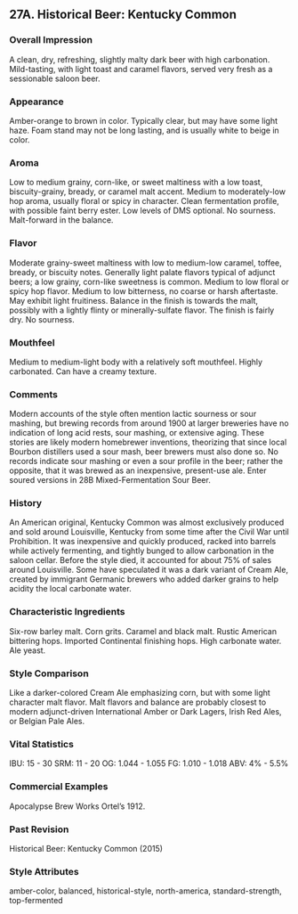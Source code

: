 ## 27A. Historical Beer: Kentucky Common

### Overall Impression

A clean, dry, refreshing, slightly malty dark beer with high carbonation. Mild-tasting, with light toast and caramel flavors, served very fresh as a sessionable saloon beer.

### Appearance

Amber-orange to brown in color. Typically clear, but may have some light haze. Foam stand may not be long lasting, and is usually white to beige in color.

### Aroma

Low to medium grainy, corn-like, or sweet maltiness with a low toast, biscuity-grainy, bready, or caramel malt accent. Medium to moderately-low hop aroma, usually floral or spicy in character. Clean fermentation profile, with possible faint berry ester. Low levels of DMS optional. No sourness. Malt-forward in the balance.

### Flavor

Moderate grainy-sweet maltiness with low to medium-low caramel, toffee, bready, or biscuity notes. Generally light palate flavors typical of adjunct beers; a low grainy, corn-like sweetness is common. Medium to low floral or spicy hop flavor. Medium to low bitterness, no coarse or harsh aftertaste. May exhibit light fruitiness. Balance in the finish is towards the malt, possibly with a lightly flinty or minerally-sulfate flavor. The finish is fairly dry. No sourness.

### Mouthfeel

Medium to medium-light body with a relatively soft mouthfeel. Highly carbonated. Can have a creamy texture.

### Comments

Modern accounts of the style often mention lactic sourness or sour mashing, but brewing records from around 1900 at larger breweries have no indication of long acid rests, sour mashing, or extensive aging. These stories are likely modern homebrewer inventions, theorizing that since local Bourbon distillers used a sour mash, beer brewers must also done so. No records indicate sour mashing or even a sour profile in the beer; rather the opposite, that it was brewed as an inexpensive, present-use ale. Enter soured versions in 28B Mixed-Fermentation Sour Beer.

### History

An American original, Kentucky Common was almost exclusively produced and sold around Louisville, Kentucky from some time after the Civil War until Prohibition. It was inexpensive and quickly produced, racked into barrels while actively fermenting, and tightly bunged to allow carbonation in the saloon cellar. Before the style died, it accounted for about 75% of sales around Louisville. Some have speculated it was a dark variant of Cream Ale, created by immigrant Germanic brewers who added darker grains to help acidity the local carbonate water.

### Characteristic Ingredients

Six-row barley malt. Corn grits. Caramel and black malt. Rustic American bittering hops. Imported Continental finishing hops. High carbonate water. Ale yeast.

### Style Comparison

Like a darker-colored Cream Ale emphasizing corn, but with some light character malt flavor. Malt flavors and balance are probably closest to modern adjunct-driven International Amber or Dark Lagers, Irish Red Ales, or Belgian Pale Ales.

### Vital Statistics

IBU: 15 - 30
SRM: 11 - 20
OG: 1.044 - 1.055
FG: 1.010 - 1.018
ABV: 4% - 5.5%

### Commercial Examples

Apocalypse Brew Works Ortel’s 1912.

### Past Revision

Historical Beer: Kentucky Common (2015)

### Style Attributes

amber-color, balanced, historical-style, north-america, standard-strength, top-fermented